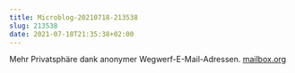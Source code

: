 ```yaml
---
title: Microblog-20210718-213538
slug: 213538
date: 2021-07-18T21:35:38+02:00
---
```


Mehr Privatsphäre dank anonymer Wegwerf-E-Mail-Adressen. [mailbox.org](https://mailbox.org/de/post/mehr-privatsphaere-dank-anonymer-wegwerf-e-mail-adressen)